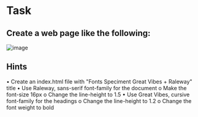# Task

## Create a web page like the following:
![image](https://user-images.githubusercontent.com/85792514/169794799-daea9b54-3b0b-4920-bc68-28f106b6e9c0.png)

## Hints
•	Create an index.html file with "Fonts Speciment Great Vibes + Raleway" title
•	Use Raleway, sans-serif font-family for the document
    o	Make the font-size 16px
    o	Change the line-height to 1.5
•	Use Great Vibes, cursive font-family for the headings
    o	Change the line-height to 1.2
    o	Change the font weight to bold
